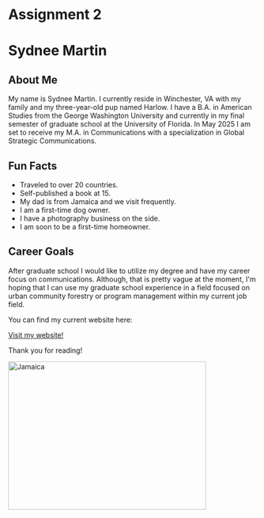 # Assignment 2
<!DOCTYPE html>
<html>
<body>

<h1>Sydnee Martin</h1>
<h2>About Me</h2>

<p>My name is Sydnee Martin. I currently reside in Winchester, VA with my family and my three-year-old pup named Harlow. I have a B.A. in American Studies from the George Washington University and currently in my final semester of graduate school at the University of Florida. In May 2025 I am set to receive my M.A. in Communications with a specialization in Global Strategic Communications.</p>

<h2>Fun Facts</h2>
<ul>
    <li>Traveled to over 20 countries.</li>
    <li>Self-published a book at 15.</li>
    <li>My dad is from Jamaica and we visit frequently.</li>
    <li>I am a first-time dog owner.</li>
    <li>I have a photography business on the side.</li>
    <li>I am soon to be a first-time homeowner.</li>
</ul>
<h2>Career Goals</h2>

<p>After graduate school I would like to utilize my degree and have my career focus on communications. Although, that is pretty vague at the moment, I'm hoping that I can use my graduate school experience in a field focused on urban community forestry or program management within my current job field.</p>

<p> You can find my current website here:</p>
<p><a href="https://www.betweensydystreets.com/">Visit my website!</a></p>

<p>Thank you for reading!</p>
<img src="https://www.libertytravel.com/sites/default/files/styles/full_size/public/1080pic.jpg?itok=mUwqwLE_" alt="Jamaica" width="400" height="300">

</body>
</html>